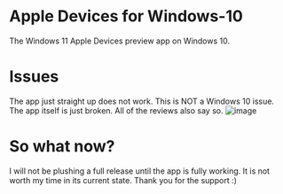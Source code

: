 # Apple Devices for Windows-10
The Windows 11 Apple Devices preview app on Windows 10.

# Issues
The app just straight up does not work. This is NOT a Windows 10 issue. The app itself is just broken. All of the reviews also say so.
![image](https://user-images.githubusercontent.com/67085206/224494640-04383b1c-2813-4d0b-9a56-497125392190.png)

# So what now?
I will not be plushing a full release until the app is fully working. It is not worth my time in its current state. Thank you for the support :)
